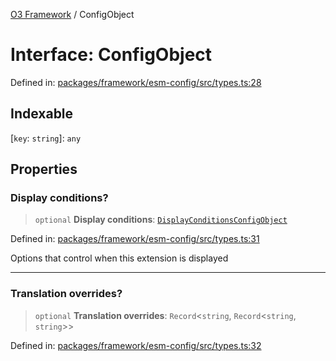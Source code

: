 [O3 Framework](../API.md) / ConfigObject

# Interface: ConfigObject

Defined in: [packages/framework/esm-config/src/types.ts:28](https://github.com/openmrs/openmrs-esm-core/blob/main/packages/framework/esm-config/src/types.ts#L28)

## Indexable

\[`key`: `string`\]: `any`

## Properties

### Display conditions?

> `optional` **Display conditions**: [`DisplayConditionsConfigObject`](DisplayConditionsConfigObject.md)

Defined in: [packages/framework/esm-config/src/types.ts:31](https://github.com/openmrs/openmrs-esm-core/blob/main/packages/framework/esm-config/src/types.ts#L31)

Options that control when this extension is displayed

***

### Translation overrides?

> `optional` **Translation overrides**: `Record`\<`string`, `Record`\<`string`, `string`\>\>

Defined in: [packages/framework/esm-config/src/types.ts:32](https://github.com/openmrs/openmrs-esm-core/blob/main/packages/framework/esm-config/src/types.ts#L32)
